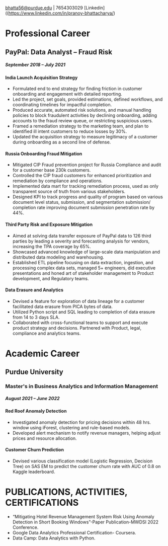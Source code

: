 bhatta56@purdue.edu | 7654303029 
[Linkedin]((https://www.linkedin.com/in/pranoy-bhattacharya/)

# Professional Career

## PayPal: Data Analyst – Fraud Risk
##### September 2018 – July 2021
 

#### India Launch Acquisition Strategy
* Formulated end to end strategy for finding friction in customer onboarding and engagement with detailed reporting.
* Led the project, set goals, provided estimations, defined workflows, and coordinating timelines for impactful completion.
* Produced accurate, automated risk solutions, and manual handling policies to block fraudulent activities by declining onboarding, adding accounts to the fraud review queue, or restricting suspicious users.
* Framed a remediation strategy to the marketing team, and plan to identified ill intent customers to reduce losses by 30%.
* Updated the acquisition strategy to measure legitimacy of a customer during onboarding as a second line of defense.

#### Russia Onboarding Fraud Mitigation
* Mitigated CIP Fraud prevention project for Russia Compliance and audit for a customer base 230k customers.
* Controlled the CIP fraud customers for enhanced prioritization and remediation by compliance and operations.
* Implemented data mart for tracking remediation process, used as only transparent source of truth from various stakeholders.
* Designed KPI to track progress and quality of program based on various document level status, submission, and segmentation submission/ completion rate improving document submission penetration rate by 44%.

#### Third Party Risk and Exposure Mitigation
* Aimed at solving data transfer exposure of PayPal data to 126 third parties by leading a severity and forecasting analysis for vendors, increasing the TPA coverage by 65%.
* Showcased advanced knowledge of large-scale data manipulation and distributed data modeling and warehousing.
* Established ETL pipeline focusing on data extraction, ingestion, and processing complex data sets, managed 5+ engineers, did executive presentations and honed art of stakeholder management to Product development, and Regulatory teams.

#### Data Erasure and Analytics
* Devised a feature for exploration of data lineage for a customer facilitated data erasure from PICA bytes of data.
* Utilized Python script and SQL leading to completion of data erasure from 14 to 3 days SLA.
* Collaborated with cross-functional teams to support and execute product strategy and decisions. Partnered with Product, legal, compliance and analytics teams.


# Academic Career

## Purdue University
### Master's in Business Analytics and Information Management
##### August 2021 – June 2022

#### Red Roof Anomaly Detection
* Investigated anomaly detection for pricing decisions within 48 hrs. window using iForest, clustering and rule-based models.
* Developed alert mechanism to notify revenue managers, helping adjust prices and resource allocation.


#### Customer Churn Prediction
* Devised various classification model (Logistic Regression, Decision Tree) on SAS EM to predict the customer churn rate with AUC of 0.8 on Kaggle leaderboard.


# PUBLICATIONS, ACTIVITIES, CERTIFICATIONS
* “Mitigating Hotel Revenue Management System Risk Using Anomaly Detection in Short Booking Windows”-Paper Publication-MWDSI 2022 Conference.
* Google Data Analytics Professional Certification- Coursera.
* Data Camp: Data Analytics with Python.
